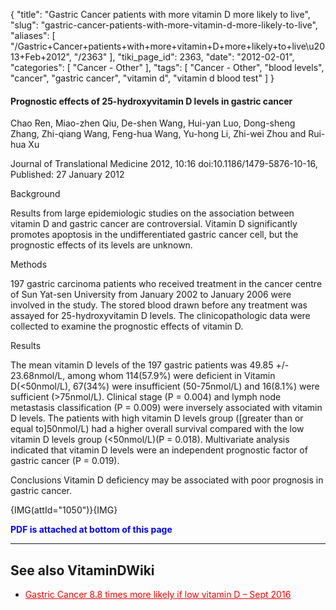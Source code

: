 {
    "title": "Gastric Cancer patients with more vitamin D more likely to live",
    "slug": "gastric-cancer-patients-with-more-vitamin-d-more-likely-to-live",
    "aliases": [
        "/Gastric+Cancer+patients+with+more+vitamin+D+more+likely+to+live\u2013+Feb+2012",
        "/2363"
    ],
    "tiki_page_id": 2363,
    "date": "2012-02-01",
    "categories": [
        "Cancer - Other"
    ],
    "tags": [
        "Cancer - Other",
        "blood levels",
        "cancer",
        "gastric cancer",
        "vitamin d",
        "vitamin d blood test"
    ]
}


#### Prognostic effects of 25-hydroxyvitamin D levels in gastric cancer

Chao Ren, Miao-zhen Qiu, De-shen Wang, Hui-yan Luo, Dong-sheng Zhang, Zhi-qiang Wang, Feng-hua Wang, Yu-hong Li, Zhi-wei Zhou and Rui-hua Xu

Journal of Translational Medicine 2012, 10:16 doi:10.1186/1479-5876-10-16, Published: 27 January 2012

Background

Results from large epidemiologic studies on the association between vitamin D and gastric cancer are controversial. Vitamin D significantly promotes apoptosis in the undifferentiated gastric cancer cell, but the prognostic effects of its levels are unknown.

Methods

197 gastric carcinoma patients who received treatment in the cancer centre of Sun Yat-sen University from January 2002 to January 2006 were involved in the study. The stored blood drawn before any treatment was assayed for 25-hydroxyvitamin D levels. The clinicopathologic data were collected to examine the prognostic effects of vitamin D.

Results

The mean vitamin D levels of the 197 gastric patients was 49.85 +/- 23.68nmol/L, among whom 114(57.9%) were deficient in Vitamin D(<50nmol/L), 67(34%) were insufficient (50-75nmol/L) and 16(8.1%) were sufficient (>75nmol/L). Clinical stage (P = 0.004) and lymph node metastasis classification (P = 0.009) were inversely associated with vitamin D levels. The patients with high vitamin D levels group (<span>[greater than or equal to]</span>50nmol/L) had a higher overall survival compared with the low vitamin D levels group (<50nmol/L)(P = 0.018). Multivariate analysis indicated that vitamin D levels were an independent prognostic factor of gastric cancer (P = 0.019).

Conclusions Vitamin D deficiency may be associated with poor prognosis in gastric cancer.

{IMG(attId="1050")}{IMG}

 **<span style="color:#00F;">PDF is attached at bottom of this page</span>** 

---

## See also VitaminDWiki

* <a href="/posts/gastric-cancer-88-times-more-likely-if-low-vitamin-d" style="color: red; text-decoration: underline;" title="This post/category does not exist yet: Gastric Cancer 8.8 times more likely if low vitamin D – Sept 2016">Gastric Cancer 8.8 times more likely if low vitamin D – Sept 2016</a>